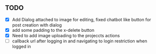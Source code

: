 ## TODO

- [x] Add Dialog attached to image for editing, fixed chatbot like button for post creation with dialog
- [x] add some padding to the x-delete button
- [x] Need to add image uploading to the projeccts actions
- [ ] callback url after logging in and navigating to login restriction when logged in

